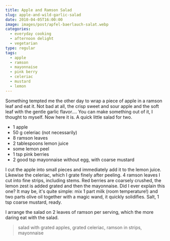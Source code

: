 ```yaml
---
title: Apple and Ramson Salad
slug: apple-and-wild-garlic-salad
date: 2010-04-05T16:00:00
image: images/post/apfel-baerlauch-salat.webp
categories: 
  - everyday cooking
  - afternoon delight
  - vegetarian
type: regular
tags: 
  - apple
  - ramson
  - mayonnaise
  - pink berry
  - celeriac
  - mustard
  - lemon
---
```


Something tempted me the other day to wrap a piece of apple in a ramson leaf and eat it. Not bad at all, the crisp sweet and sour apple and the soft leaf with the gentle garlic flavor.... You can make something out of it, I thought to myself. Now here it is. A quick little salad for two.

* 1 apple 
* 50 g celeriac (not necessarily) 
* 8 ramson leaves 
* 2 tablespoons lemon juice 
* some lemon peel 
* 1 tsp pink berries 
* 2 good tsp mayonnaise without egg, with coarse mustard

I cut the apple into small pieces and immediately add it to the lemon juice. Likewise the celeriac, which I grate finely after peeling. 4 ramson leaves I cut into fine strips, including stems. Red berries are coarsely crushed, the lemon zest is added grated and then the mayonnaise. Did I ever explain this one? It may be, it's quite simple: mix 1 part milk (room temperature!) and two parts olive oil together with a magic wand, it quickly solidifies. Salt, 1 tsp coarse mustard, ready.

I arrange the salad on 2 leaves of ramson per serving, which the more daring eat with the salad.

> salad with grated apples, grated celeriac, ramson in strips, mayonnaise
